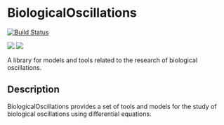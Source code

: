 # BiologicalOscillations

[![Build Status](https://github.com/ftavella/BiologicalOscillations.jl/actions/workflows/CI.yml/badge.svg?branch=master)](https://github.com/ftavella/BiologicalOscillations.jl/actions/workflows/CI.yml?query=branch%3Amaster)

[![](https://img.shields.io/badge/docs-stable-blue.svg)](https://ftavella.github.io/BiologicalOscillations.jl/stable)
[![](https://img.shields.io/badge/docs-dev-blue.svg)](https://ftavella.github.io/PACKAGE_NAME.jl/dev)

A library for models and tools related to the research of biological oscillations.

## Description
BiologicalOscillations provides a set of tools and models for the study of biological oscillations using differential equations.